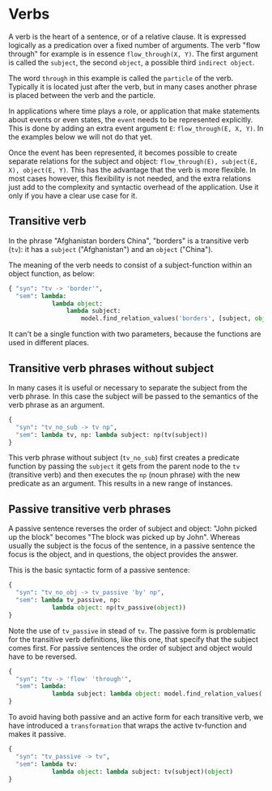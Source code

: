 # Verbs

A verb is the heart of a sentence, or of a relative clause. It is expressed logically as a predication over a fixed number of arguments. The verb "flow through" for example is in essence `flow_through(X, Y)`. The first argument is called the `subject`, the second `object`, a possible third `indirect object`.

The word `through` in this example is called the `particle` of the verb. Typically it is located just after the verb, but in many cases another phrase is placed between the verb and the particle.

In applications where time plays a role, or application that make statements about events or even states, the `event` needs to be represented explicitly. This is done by adding an extra event argument `E`: `flow_through(E, X, Y)`. In the examples below we will not do that yet.

Once the event has been represented, it becomes possible to create separate relations for the subject and object: `flow_through(E), subject(E, X), object(E, Y)`. This has the advantage that the verb is more flexible. In most cases however, this flexibility is not needed, and the extra relations just add to the complexity and syntactic overhead of the application. Use it only if you have a clear use case for it.

## Transitive verb

In the phrase "Afghanistan borders China", "borders" is a transitive verb (`tv`): it has a `subject` ("Afghanistan") and an `object` ("China").

The meaning of the verb needs to consist of a subject-function within an object function, as below:

~~~python
{ "syn": "tv -> 'border'", 
  "sem": lambda: 
            lambda object: 
                lambda subject: 
                    model.find_relation_values('borders', [subject, object]) },
~~~

It can't be a single function with two parameters, because the functions are used in different places.

## Transitive verb phrases without subject

In many cases it is useful or necessary to separate the subject from the verb phrase. In this case the subject will be passed to the semantics of the verb phrase as an argument.

~~~python
{ 
  "syn": "tv_no_sub -> tv np", 
  "sem": lambda tv, np: lambda subject: np(tv(subject)) 
}
~~~

This verb phrase without subject (`tv_no_sub`) first creates a predicate function by passing the `subject` it gets from the parent node to the `tv` (transitive verb) and then executes the `np` (noun phrase) with the new predicate as an argument. This results in a new range of instances.

## Passive transitive verb phrases

A passive sentence reverses the order of subject and object: "John picked up the block" becomes "The block was picked up by John". Whereas usually the subject is the focus of the sentence, in a passive sentence the focus is the object, and in questions, the object provides the answer. 

This is the basic syntactic form of a passive sentence:

~~~python
{ 
  "syn": "tv_no_obj -> tv_passive 'by' np", 
  "sem": lambda tv_passive, np: 
            lambda object: np(tv_passive(object)) 
}
~~~

Note the use of `tv_passive` in stead of `tv`. The passive form is problematic for the transitive verb definitions, like this one, that specify that the subject comes first. For passive sentences the order of subject and object would have to be reversed.

~~~python
{ 
  "syn": "tv -> 'flow' 'through'", 
  "sem": lambda: 
            lambda subject: lambda object: model.find_relation_values('flows-through', [subject, object]) 
}
~~~

To avoid having both passive and an active form for each transitive verb, we have introduced a `transformation` that wraps the active tv-function and makes it passive.

~~~python
{ 
  "syn": "tv_passive -> tv", 
  "sem": lambda tv: 
            lambda object: lambda subject: tv(subject)(object) 
}
~~~

